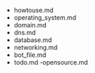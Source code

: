 - howtouse.md
- operating_system.md
- domain.md
- dns.md
- database.md
- networking.md
- bot_file.md
- todo.md
-opensource.md
